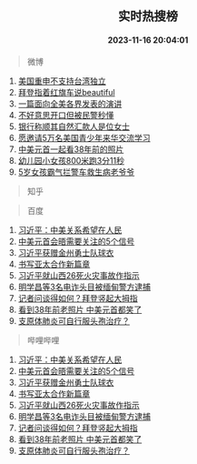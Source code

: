 <div align="center"><h2>实时热搜榜</h2><h4>2023-11-16 20:04:01</h4></div>

> 微博  

1. [美国重申不支持台湾独立](https://s.weibo.com/weibo?q=%23%E7%BE%8E%E5%9B%BD%E9%87%8D%E7%94%B3%E4%B8%8D%E6%94%AF%E6%8C%81%E5%8F%B0%E6%B9%BE%E7%8B%AC%E7%AB%8B%23&t=31&band_rank=1&Refer=top)<br />
2. [拜登指着红旗车说beautiful](https://s.weibo.com/weibo?q=%23%E6%8B%9C%E7%99%BB%E6%8C%87%E7%9D%80%E7%BA%A2%E6%97%97%E8%BD%A6%E8%AF%B4beautiful%23&t=31&band_rank=2&Refer=top)<br />
3. [一篇面向全美各界发表的演讲](https://s.weibo.com/weibo?q=%23%E4%B8%80%E7%AF%87%E9%9D%A2%E5%90%91%E5%85%A8%E7%BE%8E%E5%90%84%E7%95%8C%E5%8F%91%E8%A1%A8%E7%9A%84%E6%BC%94%E8%AE%B2%23&t=31&band_rank=3&Refer=top)<br />
4. [不好意思开口但被民警秒懂](https://s.weibo.com/weibo?q=%23%E4%B8%8D%E5%A5%BD%E6%84%8F%E6%80%9D%E5%BC%80%E5%8F%A3%E4%BD%86%E8%A2%AB%E6%B0%91%E8%AD%A6%E7%A7%92%E6%87%82%23&t=31&band_rank=4&Refer=top)<br />
5. [银行称顺其自然汇款人是位女士](https://s.weibo.com/weibo?q=%23%E9%93%B6%E8%A1%8C%E7%A7%B0%E9%A1%BA%E5%85%B6%E8%87%AA%E7%84%B6%E6%B1%87%E6%AC%BE%E4%BA%BA%E6%98%AF%E4%BD%8D%E5%A5%B3%E5%A3%AB%23&t=31&band_rank=5&Refer=top)<br />
6. [愿邀请5万名美国青少年来华交流学习](https://s.weibo.com/weibo?q=%23%E6%84%BF%E9%82%80%E8%AF%B75%E4%B8%87%E5%90%8D%E7%BE%8E%E5%9B%BD%E9%9D%92%E5%B0%91%E5%B9%B4%E6%9D%A5%E5%8D%8E%E4%BA%A4%E6%B5%81%E5%AD%A6%E4%B9%A0%23&t=31&band_rank=6&Refer=top)<br />
7. [中美元首一起看38年前的照片](https://s.weibo.com/weibo?q=%23%E4%B8%AD%E7%BE%8E%E5%85%83%E9%A6%96%E4%B8%80%E8%B5%B7%E7%9C%8B38%E5%B9%B4%E5%89%8D%E7%9A%84%E7%85%A7%E7%89%87%23&t=31&band_rank=7&Refer=top)<br />
8. [幼儿园小女孩800米跑3分11秒](https://s.weibo.com/weibo?q=%23%E5%B9%BC%E5%84%BF%E5%9B%AD%E5%B0%8F%E5%A5%B3%E5%AD%A9800%E7%B1%B3%E8%B7%913%E5%88%8611%E7%A7%92%23&t=31&band_rank=8&Refer=top)<br />
9. [5岁女孩霸气拦警车救生病老爷爷](https://s.weibo.com/weibo?q=%235%E5%B2%81%E5%A5%B3%E5%AD%A9%E9%9C%B8%E6%B0%94%E6%8B%A6%E8%AD%A6%E8%BD%A6%E6%95%91%E7%94%9F%E7%97%85%E8%80%81%E7%88%B7%E7%88%B7%23&t=31&band_rank=9&Refer=top)<br />

> 知乎  


> 百度  

1. [习近平：中美关系希望在人民](https://www.baidu.com/s?wd=%E4%B9%A0%E8%BF%91%E5%B9%B3%EF%BC%9A%E4%B8%AD%E7%BE%8E%E5%85%B3%E7%B3%BB%E5%B8%8C%E6%9C%9B%E5%9C%A8%E4%BA%BA%E6%B0%91&sa=fyb_news&rsv_dl=fyb_news)<br />
2. [中美元首会晤需要关注的5个信号](https://www.baidu.com/s?wd=%E4%B8%AD%E7%BE%8E%E5%85%83%E9%A6%96%E4%BC%9A%E6%99%A4%E9%9C%80%E8%A6%81%E5%85%B3%E6%B3%A8%E7%9A%845%E4%B8%AA%E4%BF%A1%E5%8F%B7&sa=fyb_news&rsv_dl=fyb_news)<br />
3. [习近平获赠金州勇士队球衣](https://www.baidu.com/s?wd=%E4%B9%A0%E8%BF%91%E5%B9%B3%E8%8E%B7%E8%B5%A0%E9%87%91%E5%B7%9E%E5%8B%87%E5%A3%AB%E9%98%9F%E7%90%83%E8%A1%A3&sa=fyb_news&rsv_dl=fyb_news)<br />
4. [书写亚太合作新篇章](https://www.baidu.com/s?wd=%E4%B9%A6%E5%86%99%E4%BA%9A%E5%A4%AA%E5%90%88%E4%BD%9C%E6%96%B0%E7%AF%87%E7%AB%A0&sa=fyb_news&rsv_dl=fyb_news)<br />
5. [习近平就山西26死火灾事故作指示](https://www.baidu.com/s?wd=%E4%B9%A0%E8%BF%91%E5%B9%B3%E5%B0%B1%E5%B1%B1%E8%A5%BF26%E6%AD%BB%E7%81%AB%E7%81%BE%E4%BA%8B%E6%95%85%E4%BD%9C%E6%8C%87%E7%A4%BA&sa=fyb_news&rsv_dl=fyb_news)<br />
6. [明学昌等3名电诈头目被缅甸警方逮捕](https://www.baidu.com/s?wd=%E6%98%8E%E5%AD%A6%E6%98%8C%E7%AD%893%E5%90%8D%E7%94%B5%E8%AF%88%E5%A4%B4%E7%9B%AE%E8%A2%AB%E7%BC%85%E7%94%B8%E8%AD%A6%E6%96%B9%E9%80%AE%E6%8D%95&sa=fyb_news&rsv_dl=fyb_news)<br />
7. [记者问谈得如何？拜登竖起大拇指](https://www.baidu.com/s?wd=%E8%AE%B0%E8%80%85%E9%97%AE%E8%B0%88%E5%BE%97%E5%A6%82%E4%BD%95%EF%BC%9F%E6%8B%9C%E7%99%BB%E7%AB%96%E8%B5%B7%E5%A4%A7%E6%8B%87%E6%8C%87&sa=fyb_news&rsv_dl=fyb_news)<br />
8. [看到38年前老照片 中美元首都笑了](https://www.baidu.com/s?wd=%E7%9C%8B%E5%88%B038%E5%B9%B4%E5%89%8D%E8%80%81%E7%85%A7%E7%89%87+%E4%B8%AD%E7%BE%8E%E5%85%83%E9%A6%96%E9%83%BD%E7%AC%91%E4%BA%86&sa=fyb_news&rsv_dl=fyb_news)<br />
9. [支原体肺炎可自行服头孢治疗？](https://www.baidu.com/s?wd=%E6%94%AF%E5%8E%9F%E4%BD%93%E8%82%BA%E7%82%8E%E5%8F%AF%E8%87%AA%E8%A1%8C%E6%9C%8D%E5%A4%B4%E5%AD%A2%E6%B2%BB%E7%96%97%EF%BC%9F&sa=fyb_news&rsv_dl=fyb_news)<br />

> 哔哩哔哩  

1. [习近平：中美关系希望在人民](https://www.baidu.com/s?wd=%E4%B9%A0%E8%BF%91%E5%B9%B3%EF%BC%9A%E4%B8%AD%E7%BE%8E%E5%85%B3%E7%B3%BB%E5%B8%8C%E6%9C%9B%E5%9C%A8%E4%BA%BA%E6%B0%91&sa=fyb_news&rsv_dl=fyb_news)<br />
2. [中美元首会晤需要关注的5个信号](https://www.baidu.com/s?wd=%E4%B8%AD%E7%BE%8E%E5%85%83%E9%A6%96%E4%BC%9A%E6%99%A4%E9%9C%80%E8%A6%81%E5%85%B3%E6%B3%A8%E7%9A%845%E4%B8%AA%E4%BF%A1%E5%8F%B7&sa=fyb_news&rsv_dl=fyb_news)<br />
3. [习近平获赠金州勇士队球衣](https://www.baidu.com/s?wd=%E4%B9%A0%E8%BF%91%E5%B9%B3%E8%8E%B7%E8%B5%A0%E9%87%91%E5%B7%9E%E5%8B%87%E5%A3%AB%E9%98%9F%E7%90%83%E8%A1%A3&sa=fyb_news&rsv_dl=fyb_news)<br />
4. [书写亚太合作新篇章](https://www.baidu.com/s?wd=%E4%B9%A6%E5%86%99%E4%BA%9A%E5%A4%AA%E5%90%88%E4%BD%9C%E6%96%B0%E7%AF%87%E7%AB%A0&sa=fyb_news&rsv_dl=fyb_news)<br />
5. [习近平就山西26死火灾事故作指示](https://www.baidu.com/s?wd=%E4%B9%A0%E8%BF%91%E5%B9%B3%E5%B0%B1%E5%B1%B1%E8%A5%BF26%E6%AD%BB%E7%81%AB%E7%81%BE%E4%BA%8B%E6%95%85%E4%BD%9C%E6%8C%87%E7%A4%BA&sa=fyb_news&rsv_dl=fyb_news)<br />
6. [明学昌等3名电诈头目被缅甸警方逮捕](https://www.baidu.com/s?wd=%E6%98%8E%E5%AD%A6%E6%98%8C%E7%AD%893%E5%90%8D%E7%94%B5%E8%AF%88%E5%A4%B4%E7%9B%AE%E8%A2%AB%E7%BC%85%E7%94%B8%E8%AD%A6%E6%96%B9%E9%80%AE%E6%8D%95&sa=fyb_news&rsv_dl=fyb_news)<br />
7. [记者问谈得如何？拜登竖起大拇指](https://www.baidu.com/s?wd=%E8%AE%B0%E8%80%85%E9%97%AE%E8%B0%88%E5%BE%97%E5%A6%82%E4%BD%95%EF%BC%9F%E6%8B%9C%E7%99%BB%E7%AB%96%E8%B5%B7%E5%A4%A7%E6%8B%87%E6%8C%87&sa=fyb_news&rsv_dl=fyb_news)<br />
8. [看到38年前老照片 中美元首都笑了](https://www.baidu.com/s?wd=%E7%9C%8B%E5%88%B038%E5%B9%B4%E5%89%8D%E8%80%81%E7%85%A7%E7%89%87+%E4%B8%AD%E7%BE%8E%E5%85%83%E9%A6%96%E9%83%BD%E7%AC%91%E4%BA%86&sa=fyb_news&rsv_dl=fyb_news)<br />
9. [支原体肺炎可自行服头孢治疗？](https://www.baidu.com/s?wd=%E6%94%AF%E5%8E%9F%E4%BD%93%E8%82%BA%E7%82%8E%E5%8F%AF%E8%87%AA%E8%A1%8C%E6%9C%8D%E5%A4%B4%E5%AD%A2%E6%B2%BB%E7%96%97%EF%BC%9F&sa=fyb_news&rsv_dl=fyb_news)<br />
